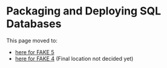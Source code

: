# Packaging and Deploying SQL Databases

This page moved to:

- [here for FAKE 5](dac-pack.html)
- [here for FAKE 4](todo-dacpac.html) (Final location not decided yet)
